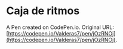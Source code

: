 # Caja de ritmos

A Pen created on CodePen.io. Original URL: [https://codepen.io/Valderas7/pen/jOzRNOj](https://codepen.io/Valderas7/pen/jOzRNOj).

